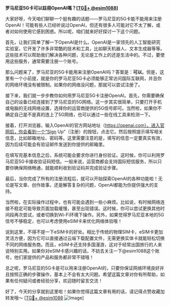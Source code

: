 **罗马尼亚5G卡可以註冊OpenAI嗎？[[TG💪+ @esim1088](https://t.me/s/esim1088)]**

大家好呀，今天咱们聊聊一个挺有趣的话题——罗马尼亚的5G卡能不能用来注册OpenAI！可能有些人已经听说过OpenAI，但还有很多人可能对它不太了解，或者对如何使用它感到困惑。所以呢，咱们就来好好探讨一下这个问题。

首先，让我们简单了解一下OpenAI是什么。OpenAI是一家领先的人工智能研究实验室，它开发了许多非常酷的技术和工具，比如聊天机器人、文本生成器等等。这些技术可以帮助我们解决各种问题，无论是工作上的还是生活中的。不过，要使用这些服务，通常需要注册一个账号。

那么问题来了，罗马尼亚的5G卡能用来注册OpenAI吗？答案是：**可以**。但是，这里有一个小前提，就是你的罗马尼亚5G卡必须能够正常访问国际互联网，并且你的网络环境没有被限制。如果你的网络没问题，那就可以尝试注册了。

接下来，我们就一步步教你如何用罗马尼亚5G卡注册OpenAI。首先，你需要确保自己的设备已经连接到了罗马尼亚的5G网络。这一步其实很简单，只要打开手机或电脑的无线网络设置，选择你的运营商提供的5G信号即可。当然啦，如果你不确定自己是不是真的连上了5G网络，也可以通过一些在线工具来检测一下。

接着，打开浏览器，输入OpenAI的官方网站地址（https://openai.com）。进入官网后，你会看到一个“Sign Up”（注册）的按钮，点击它。然后按照提示填写相关信息，比如邮箱地址、密码等。这里需要注意的是，填写的信息一定要真实有效，因为后续可能会有验证邮件发送到你提供的邮箱里。

在填写完基本信息之后，系统可能会要求你进行身份验证。这时候，你可以利用罗马尼亚5G卡接收验证码短信。一般来说，运营商都会支持国际短信服务，所以只要你确保网络畅通，就能顺利收到验证码并完成验证步骤。

最后，当你完成了所有的注册流程后，就可以开始探索OpenAI的各种功能啦！无论是写文章、创作故事，还是解答复杂的问题，OpenAI都能为你提供强大的支持。

当然啦，在实际操作过程中，也有可能会遇到一些小麻烦。比如说，有时候网络连接不稳定可能导致页面加载缓慢，甚至出现错误。这时候，你可以尝试更换其他时间段再次尝试，或者切换到Wi-Fi环境下操作。另外，如果觉得罗马尼亚本地的5G信号不够稳定，也可以考虑使用eSIM卡来优化网络体验哦！

说到这里，不得不提一下eSIM卡的好处。相比于传统的物理SIM卡，eSIM卡更加灵活方便，因为它可以直接通过云端下载配置文件，无需更换实体卡就能轻松切换不同的网络服务商。而且，eSIM卡还支持多国漫游，这对于经常出国旅行的人来说特别实用。如果你对eSIM卡感兴趣的话，不妨去关注一下@esim1088这个账号，他们家提供的产品和服务都非常不错哦！

总之呢，罗马尼亚的5G卡是可以用来注册OpenAI的，只要你保证网络环境良好并且按照正确的步骤操作，基本上不会有太大问题。希望这篇文章对你有所帮助，如果有任何疑问或者经验分享，欢迎随时留言交流！

好了，今天的分享就到这里啦！如果你觉得这篇文章有用的话，请记得点赞收藏加转发哦～ [[TG💪+ @esim1088](https://t.me/s/esim1088) ![Image](https://i.postimg.cc/4NQfJmqS/Snipaste-2025-05-13-00-14-12.png)]